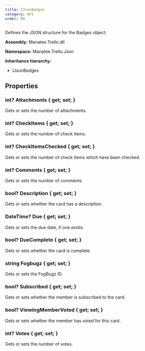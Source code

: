 ```yaml
---
title: IJsonBadges
category: API
order: 89
---
```


Defines the JSON structure for the Badges object.

**Assembly:** Manatee.Trello.dll

**Namespace:** Manatee.Trello.Json

**Inheritance hierarchy:**

- IJsonBadges

## Properties

### int? Attachments { get; set; }

Gets or sets the number of attachments.

### int? CheckItems { get; set; }

Gets or sets the number of check items.

### int? CheckItemsChecked { get; set; }

Gets or sets the number of check items which have been checked.

### int? Comments { get; set; }

Gets or sets the number of comments.

### bool? Description { get; set; }

Gets or sets whether the card has a description.

### DateTime? Due { get; set; }

Gets or sets the due date, if one exists.

### bool? DueComplete { get; set; }

Gets or sets whether the card is complete.

### string Fogbugz { get; set; }

Gets or sets the FogBugz ID.

### bool? Subscribed { get; set; }

Gets or sets whether the member is subscribed to the card.

### bool? ViewingMemberVoted { get; set; }

Gets or sets whether the member has voted for this card.

### int? Votes { get; set; }

Gets or sets the number of votes.

